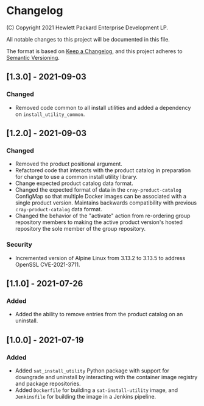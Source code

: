 # Changelog

(C) Copyright 2021 Hewlett Packard Enterprise Development LP.

All notable changes to this project will be documented in this file.

The format is based on [Keep a Changelog](https://keepachangelog.com/en/1.0.0/),
and this project adheres to [Semantic Versioning](https://semver.org/spec/v2.0.0.html).

## [1.3.0] - 2021-09-03

### Changed

- Removed code common to all install utilities and added a dependency on
  `install_utility_common`.

## [1.2.0] - 2021-09-03

### Changed

- Removed the product positional argument.
- Refactored code that interacts with the product catalog in preparation for
  change to use a common install utility library.
- Change expected product catalog data format.
- Changed the expected format of data in the ``cray-product-catalog`` ConfigMap
  so that multiple Docker images can be associated with a single product
  version. Maintains backwards compatibility with previous ``cray-product-catalog``
  data format.
- Changed the behavior of the "activate" action from re-ordering group
  repository members to making the active product version's hosted repository
  the sole member of the group repository.

### Security

- Incremented version of Alpine Linux from 3.13.2 to 3.13.5 
  to address OpenSSL CVE-2021-3711.

## [1.1.0] - 2021-07-26

### Added

- Added the ability to remove entries from the product catalog on an uninstall.

## [1.0.0] - 2021-07-19

### Added

- Added ``sat_install_utility`` Python package with support for downgrade and
  uninstall by interacting with the container image registry and package
  repositories.
- Added ``Dockerfile`` for building a ``sat-install-utility`` image, and
  ``Jenkinsfile`` for building the image in a Jenkins pipeline.

